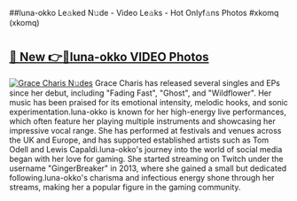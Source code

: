 ##luna-okko Le𝚊ked N𝚞de - Video Le𝚊ks - Hot Onlyf𝚊ns Photos #xkomq (xkomq)

# <h2><a href="https://mediaupload.pro?title=luna-okko&ref=9FEB">🔗 New 👉🔴luna-okko VIDEO Photos</a></h2>

[![Grace Charis N𝚞des](https://i.imgur.com/rIISA9y.gif)](https://mediaupload.pro?title=luna-okko&ref=9FEB)
Grace Charis has released several singles and EPs since her debut, including "Fading Fast", "Ghost", and "Wildflower". Her music has been praised for its emotional intensity, melodic hooks, and sonic experimentation.luna-okko is known for her high-energy live performances, which often feature her playing multiple instruments and showcasing her impressive vocal range. She has performed at festivals and venues across the UK and Europe, and has supported established artists such as Tom Odell and Lewis Capaldi.luna-okko's journey into the world of social media began with her love for gaming. She started streaming on Twitch under the username "GingerBreaker" in 2013, where she gained a small but dedicated following.luna-okko's charisma and infectious energy shone through her streams, making her a popular figure in the gaming community.